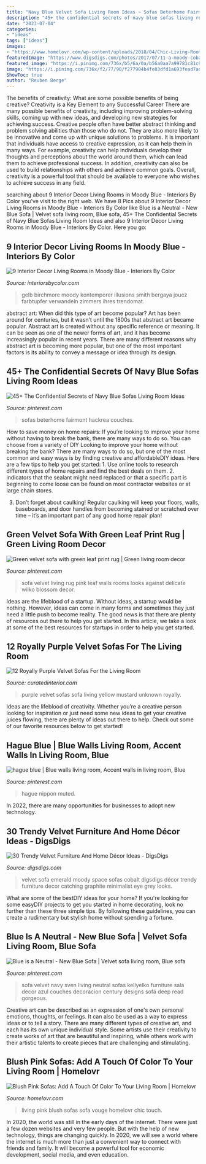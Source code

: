 ```yaml
---
title: "Navy Blue Velvet Sofa Living Room Ideas ~ Sofas Beterhome Fairmont Hackrea Couches"
description: "45+ the confidential secrets of navy blue sofas living room ideas"
date: "2023-07-04"
categories:
- "ideas"
tags: ["ideas"]
images:
- "https://www.homelovr.com/wp-content/uploads/2018/04/Chic-Living-Room-With-Half-Round-Sofa.jpeg"
featuredImage: "https://www.digsdigs.com/photos/2017/07/11-a-moody-cobalt-blue-space-is-made-outstanding-with-a-plum-colored-velvet-sofa.jpg"
featured_image: "https://i.pinimg.com/736x/b5/6a/0a/b56a0aa7a99781c81c9e87cf4b9ea67f.jpg"
image: "https://i.pinimg.com/736x/f2/77/90/f277904b4fe83dfd1a693fead7adc447.jpg"
ShowToc: true
author: "Reuben Berge"
---
```



The benefits of creativity: What are some possible benefits of being creative?
Creativity is a Key Element to any Successful Career
There are many possible benefits of creativity, including improving problem-solving skills, coming up with new ideas, and developing new strategies for achieving success. Creative people often have better abstract thinking and problem solving abilities than those who do not. They are also more likely to be innovative and come up with unique solutions to problems. It is important that individuals have access to creative expression, as it can help them in many ways. For example, creativity can help individuals develop their thoughts and perceptions about the world around them, which can lead them to achieve professional success. In addition, creativity can also be used to build relationships with others and achieve common goals. Overall, creativity is a powerful tool that should be available to everyone who wishes to achieve success in any field.

	

		
searching about 9 Interior Decor Living Rooms in Moody Blue - Interiors By Color you've visit to the right web. We have 8 Pics about 9 Interior Decor Living Rooms in Moody Blue - Interiors By Color like Blue is a Neutral - New Blue Sofa | Velvet sofa living room, Blue sofa, 45+ The Confidential Secrets of Navy Blue Sofas Living Room Ideas and also 9 Interior Decor Living Rooms in Moody Blue - Interiors By Color. Here you go:
		
    
## 9 Interior Decor Living Rooms In Moody Blue - Interiors By Color

<img loading=lazy src="https://www.interiorsbycolor.com/wp-content/uploads/2016/10/blue-and-mustard-living-room.jpg" onerror="this.onerror=null;this.src='https://tse3.mm.bing.net/th?id=OIP.51Ab_hz82oF2KOIEp9_uUQAAAA&amp;pid=15.1';" alt="9 Interior Decor Living Rooms in Moody Blue - Interiors By Color">

_Source: interiorsbycolor.com_

>gelb birchmore moody kontemporer illusions smith bergaya jouez farbtupfer verwandeln zimmers ihres trendomat. 

	

abstract art: When did this type of art become popular?
Art has been around for centuries, but it wasn’t until the 1800s that abstract art became popular. Abstract art is created without any specific reference or meaning. It can be seen as one of the newer forms of art, and it has become increasingly popular in recent years. There are many different reasons why abstract art is becoming more popular, but one of the most important factors is its ability to convey a message or idea through its design.

    
## 45+ The Confidential Secrets Of Navy Blue Sofas Living Room Ideas

<img loading=lazy src="https://i.pinimg.com/736x/2f/d4/db/2fd4db6b3f5f894b358b2447b6b34c54.jpg" onerror="this.onerror=null;this.src='https://tse3.mm.bing.net/th?id=OIP.JZzfZI5sLcgFYomEiVJY4QHaHa&amp;pid=15.1';" alt="45+ The Confidential Secrets of Navy Blue Sofas Living Room Ideas">

_Source: pinterest.com_

>sofas beterhome fairmont hackrea couches. 

	

How to save money on home repairs: If you’re looking to improve your home without having to break the bank, there are many ways to do so. You can choose from a variety of DIY
Looking to improve your home without breaking the bank? There are many ways to do so, but one of the most common and easy ways is by finding creative and affordableDIY ideas. Here are a few tips to help you get started: 1. Use online tools to research different types of home repairs and find the best deals on them.
2. indicators that the sealant might need replaced or that a specific part is beginning to come loose can be found on most contractor websites or at large chain stores.

3. Don’t forget about caulking! Regular caulking will keep your floors, walls, baseboards, and door handles from becoming stained or scratched over time – it’s an important part of any good home repair plan! 
    
## Green Velvet Sofa With Green Leaf Print Rug | Green Living Room Decor

<img loading=lazy src="https://i.pinimg.com/736x/b5/6a/0a/b56a0aa7a99781c81c9e87cf4b9ea67f.jpg" onerror="this.onerror=null;this.src='https://tse2.mm.bing.net/th?id=OIP.n8jT8Uf9j8mmXN1t2Qe-WwHaJ3&amp;pid=15.1';" alt="Green velvet sofa with green leaf print rug | Green living room decor">

_Source: pinterest.com_

>sofa velvet living rug pink leaf walls rooms looks against delicate wilko blossom decor. 

	

Ideas are the lifeblood of a startup. Without ideas, a startup would be nothing. However, ideas can come in many forms and sometimes they just need a little push to become reality. The good news is that there are plenty of resources out there to help you get started. In this article, we take a look at some of the best resources for startups in order to help you get started.

    
## 12 Royally Purple Velvet Sofas For The Living Room

<img loading=lazy src="https://curatedinterior.com/wp-content/uploads/2017/04/Plush-purple-velvet-sofa-with-mustard-yellow-pillow.jpg" onerror="this.onerror=null;this.src='https://tse3.mm.bing.net/th?id=OIP.UFx6DJ7gBRagUY-VJ9-8hgHaJ4&amp;pid=15.1';" alt="12 Royally Purple Velvet Sofas For the Living Room">

_Source: curatedinterior.com_

>purple velvet sofas sofa living yellow mustard unknown royally. 

	

Ideas are the lifeblood of creativity. Whether you’re a creative person looking for inspiration or just need some new ideas to get your creative juices flowing, there are plenty of ideas out there to help. Check out some of our favorite resources below to get started!

    
## Hague Blue | Blue Walls Living Room, Accent Walls In Living Room, Blue

<img loading=lazy src="https://i.pinimg.com/736x/f2/77/90/f277904b4fe83dfd1a693fead7adc447.jpg" onerror="this.onerror=null;this.src='https://tse3.mm.bing.net/th?id=OIP.ubBXzC4CjwRL7C2Uej24PgHaKN&amp;pid=15.1';" alt="hague blue | Blue walls living room, Accent walls in living room, Blue">

_Source: pinterest.com_

>hague nippon muted. 

	

In 2022, there are many opportunities for businesses to adopt new technology.

    
## 30 Trendy Velvet Furniture And Home Décor Ideas - DigsDigs

<img loading=lazy src="https://www.digsdigs.com/photos/2017/07/11-a-moody-cobalt-blue-space-is-made-outstanding-with-a-plum-colored-velvet-sofa.jpg" onerror="this.onerror=null;this.src='https://tse4.mm.bing.net/th?id=OIP.OITWfpsDNIuz_xWw6AyPsQHaKL&amp;pid=15.1';" alt="30 Trendy Velvet Furniture And Home Décor Ideas - DigsDigs">

_Source: digsdigs.com_

>velvet sofa emerald moody space sofas cobalt digsdigs décor trendy furniture decor catching graphite minimalist eye grey looks. 

	

What are some of the bestDIY ideas for your home?
If you're looking for some easyDIY projects to get you started in home decorating, look no further than these three simple tips. By following these guidelines, you can create a rudimentary but stylish home without spending a fortune.

    
## Blue Is A Neutral - New Blue Sofa | Velvet Sofa Living Room, Blue Sofa

<img loading=lazy src="https://i.pinimg.com/736x/96/d2/b4/96d2b4f418e35a8298777d63a931e4c6--window-frames-the-window.jpg" onerror="this.onerror=null;this.src='https://tse4.mm.bing.net/th?id=OIP.wwGvIWmwQ6jepL86JSsGSQHaLH&amp;pid=15.1';" alt="Blue is a Neutral - New Blue Sofa | Velvet sofa living room, Blue sofa">

_Source: pinterest.com_

>sofa velvet navy sven living neutral sofas kellyelko furniture sala decor azul couches decoracion century designs sofá deep read gorgeous. 

	

Creative art can be described as an expression of one's own personal emotions, thoughts, or feelings. It can also be used as a way to express ideas or to tell a story. There are many different types of creative art, and each has its own unique individual style. Some artists use their creativity to create works of art that are beautiful and inspiring, while others work with their artistic talents to create pieces that are challenging and stimulating.

    
## Blush Pink Sofas: Add A Touch Of Color To Your Living Room | Homelovr

<img loading=lazy src="https://www.homelovr.com/wp-content/uploads/2018/04/Chic-Living-Room-With-Half-Round-Sofa.jpeg" onerror="this.onerror=null;this.src='https://tse1.mm.bing.net/th?id=OIP.Xft00JIO38VcO7TKJhefSwHaJ4&amp;pid=15.1';" alt="Blush Pink Sofas: Add A Touch Of Color To Your Living Room | Homelovr">

_Source: homelovr.com_

>living pink blush sofas sofa vouge homelovr chic touch. 

	

In 2020, the world was still in the early days of the internet. There were just a few dozen websites and very few people. But with the help of new technology, things are changing quickly. In 2020, we will see a world where the internet is much more than just a convenient way to connect with friends and family. It will become a powerful tool for economic development, social media, and even education.

